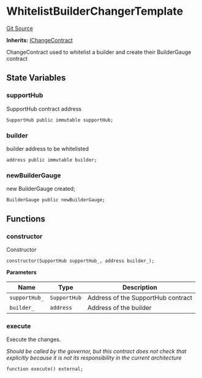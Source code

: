 # WhitelistBuilderChangerTemplate

[Git Source](https://github.com/rsksmart/builder-incentives-sc/blob/174ae96f1afdc2654f974f27dfaff3cb0c9d7454/src/governance/changerTemplates/WhitelistBuilderChangerTemplate.sol)

**Inherits:** [IChangeContract](/src/interfaces/IChangeContract.sol/interface.IChangeContract.md)

ChangeContract used to whitelist a builder and create their BuilderGauge contract

## State Variables

### supportHub

SupportHub contract address

```solidity
SupportHub public immutable supportHub;
```

### builder

builder address to be whitelisted

```solidity
address public immutable builder;
```

### newBuilderGauge

new BuilderGauge created;

```solidity
BuilderGauge public newBuilderGauge;
```

## Functions

### constructor

Constructor

```solidity
constructor(SupportHub supportHub_, address builder_);
```

**Parameters**

| Name          | Type         | Description                        |
| ------------- | ------------ | ---------------------------------- |
| `supportHub_` | `SupportHub` | Address of the SupportHub contract |
| `builder_`    | `address`    | Address of the builder             |

### execute

Execute the changes.

_Should be called by the governor, but this contract does not check that explicitly because it is not its responsibility
in the current architecture_

```solidity
function execute() external;
```
